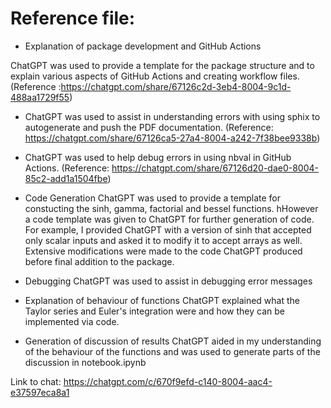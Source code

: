 # Reference file: 

- Explanation of package development and GitHub Actions

ChatGPT was used to provide a template for the package structure and to explain various aspects of GitHub Actions and creating workflow files. (Reference :https://chatgpt.com/share/67126c2d-3eb4-8004-9c1d-488aa1729f55)

- ChatGPT was used to assist in understanding errors with using sphix to autogenerate and push the PDF documentation.
(Reference: https://chatgpt.com/share/67126ca5-27a4-8004-a242-7f38bee9338b)


- ChatGPT was used to help debug errors in using nbval in GitHub Actions. (Reference: https://chatgpt.com/share/67126d20-dae0-8004-85c2-add1a1504fbe)

- Code Generation
ChatGPT was used to provide a template for constucting the sinh, gamma, factorial and bessel functions. hHowever a code template was given to ChatGPT for further generation of code. For example, I provided ChatGPT with a version of sinh that accepted only scalar inputs and asked it to modify it to accept arrays as well. Extensive modifications were made to the code ChatGPT produced before final addition to the package.

- Debugging
ChatGPT was used to assist in debugging error messages

- Explanation of behaviour of functions
ChatGPT explained what the Taylor series and Euler's integration were and how they can be implemented via code.

- Generation of discussion of results
ChatGPT aided in my understanding of the behaviour of the functions and was used to generate parts of the discussion in notebook.ipynb

Link to chat: https://chatgpt.com/c/670f9efd-c140-8004-aac4-e37597eca8a1 